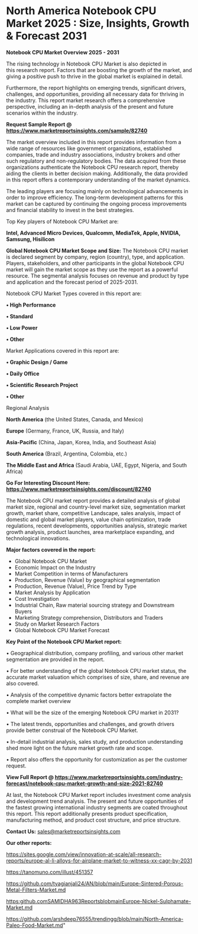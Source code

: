 # North America Notebook CPU Market 2025 : Size, Insights, Growth & Forecast 2031

<Strong> Notebook CPU Market Overview 2025 - 2031</strong>

The rising technology in Notebook CPU Market is also depicted in this research report. Factors that are boosting the growth of the market, and giving a positive push to thrive in the global market is explained in detail.

Furthermore, the report highlights on emerging trends, significant drivers, challenges, and opportunities, providing all necessary data for thriving in the industry. This report market research offers a comprehensive perspective, including an in-depth analysis of the present and future scenarios within the industry.

<strong>Request Sample Report @ <a href=https://www.marketreportsinsights.com/sample/82740>https://www.marketreportsinsights.com/sample/82740</a></strong>

The market overview included in this report provides information from a wide range of resources like government organizations, established companies, trade and industry associations, industry brokers and other such regulatory and non-regulatory bodies. The data acquired from these organizations authenticate the Notebook CPU research report, thereby aiding the clients in better decision making. Additionally, the data provided in this report offers a contemporary understanding of the market dynamics.

The leading players are focusing mainly on technological advancements in order to improve efficiency. The long-term development patterns for this market can be captured by continuing the ongoing process improvements and financial stability to invest in the best strategies.

Top Key players of Notebook CPU Market are:

<strong>Intel, Advanced Micro Devices, Qualcomm, MediaTek, Apple, NVIDIA, Samsung, Hisilicon</strong>

<strong><b>Global Notebook CPU Market Scope and Size:</b></strong>
The Notebook CPU market is declared segment by company, region (country), type, and application. Players, stakeholders, and other participants in the global Notebook CPU market will gain the market scope as they use the report as a powerful resource. The segmental analysis focuses on revenue and product by type and application and the forecast period of 2025-2031.

Notebook CPU Market Types covered in this report are:

<strong>• High Performance

• Standard

• Low Power

• Other</strong>

Market Applications covered in this report are:

<strong>• Graphic Design / Game

• Daily Office

• Scientific Research Project

• Other</strong> 

Regional Analysis

<strong>North America</strong> (the United States, Canada, and Mexico)

<strong>Europe</strong> (Germany, France, UK, Russia, and Italy)

<strong>Asia-Pacific</strong> (China, Japan, Korea, India, and Southeast Asia)

<strong>South America</strong> (Brazil, Argentina, Colombia, etc.)

<strong>The Middle East and Africa</strong> (Saudi Arabia, UAE, Egypt, Nigeria, and South Africa)

<strong>Go For Interesting Discount Here: <a href=https://www.marketreportsinsights.com/discount/82740>https://www.marketreportsinsights.com/discount/82740</a></strong>

The Notebook CPU market report provides a detailed analysis of global market size, regional and country-level market size, segmentation market growth, market share, competitive Landscape, sales analysis, impact of domestic and global market players, value chain optimization, trade regulations, recent developments, opportunities analysis, strategic market growth analysis, product launches, area marketplace expanding, and technological innovations.

<strong><b>Major factors covered in the report:</b></strong>
<ul>
  <li>Global Notebook CPU Market </li>
  <li>Economic Impact on the Industry</li>
  <li>Market Competition in terms of Manufacturers</li>
  <li>Production, Revenue (Value) by geographical segmentation</li>
  <li>Production, Revenue (Value), Price Trend by Type</li>
  <li>Market Analysis by Application</li>
  <li>Cost Investigation</li>
  <li>Industrial Chain, Raw material sourcing strategy and Downstream Buyers</li>
  <li>Marketing Strategy comprehension, Distributors and Traders</li>
  <li>Study on Market Research Factors</li>
  <li>Global Notebook CPU Market Forecast</li>
</ul>

<strong><b>Key Point of the Notebook CPU Market report:</b></strong>

• Geographical distribution, company profiling, and various other market segmentation are provided in the report.

• For better understanding of the global Notebook CPU market status, the accurate market valuation which comprises of size, share, and revenue are also covered.

• Analysis of the competitive dynamic factors better extrapolate the complete market overview

• What will be the size of the emerging Notebook CPU market in 2031?

• The latest trends, opportunities and challenges, and growth drivers provide better construal of the Notebook CPU Market.

• In-detail industrial analysis, sales study, and production understanding shed more light on the future market growth rate and scope.

• Report also offers the opportunity for customization as per the customer request.

<strong><b>View Full Report @ <a href=https://www.marketreportsinsights.com/industry-forecast/notebook-cpu-market-growth-and-size-2021-82740>https://www.marketreportsinsights.com/industry-forecast/notebook-cpu-market-growth-and-size-2021-82740</a></b></strong>


At last, the Notebook CPU Market report includes investment come analysis and development trend analysis. The present and future opportunities of the fastest growing international industry segments are coated throughout this report. This report additionally presents product specification, manufacturing method, and product cost structure, and price structure.

<strong>Contact Us:</strong>
sales@marketreportsinsights.com

<strong>Our other reports:</strong>

<a href=https://sites.google.com/view/innovation-at-scale/all-research-reports/europe-al-li-alloys-for-airplane-market-to-witness-xx-cagr-by-2031>https://sites.google.com/view/innovation-at-scale/all-research-reports/europe-al-li-alloys-for-airplane-market-to-witness-xx-cagr-by-2031</a>

<a href=https://tanomuno.com/illust/451357>https://tanomuno.com/illust/451357</a>

<a href=https://github.com/tyagianjali24/AN/blob/main/Europe-Sintered-Porous-Metal-Filters-Market.md>https://github.com/tyagianjali24/AN/blob/main/Europe-Sintered-Porous-Metal-Filters-Market.md</a>

<a href=https:github.comSAMIDHA963ReportsblobmainEurope-Nickel-Sulphamate-Market.md>https:github.comSAMIDHA963ReportsblobmainEurope-Nickel-Sulphamate-Market.md</a>

<a href=https://github.com/arshdeep76555/trendingg/blob/main/North-America-Paleo-Food-Market.md>https://github.com/arshdeep76555/trendingg/blob/main/North-America-Paleo-Food-Market.md</a>"
